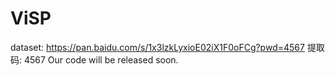 # ViSP
dataset: https://pan.baidu.com/s/1x3lzkLyxioE02iX1F0oFCg?pwd=4567 提取码: 4567
Our code will be released soon.
